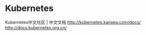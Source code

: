 # Kubernetes

Kubernetes中文社区 | 中文文档        http://kubernetes.kansea.com/docs/
                                   http://docs.kubernetes.org.cn/



